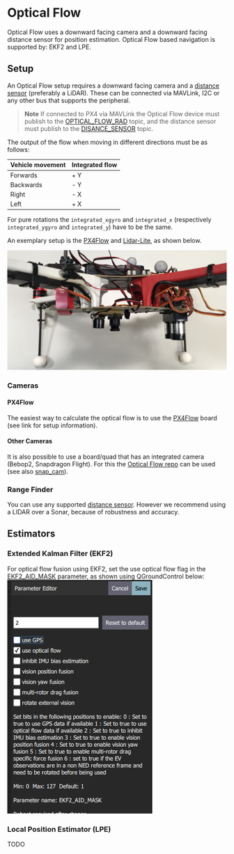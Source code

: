 # Optical Flow

Optical Flow uses a downward facing camera and a downward facing distance sensor for position estimation.
Optical Flow based navigation is supported by: EKF2 and LPE.

## Setup

An Optical Flow setup requires a downward facing camera and a [distance sensor](../sensor/rangefinders.md) (preferably a LiDAR).
These can be connected via MAVLink, I2C or any other bus that supports the peripheral.

> **Note** If connected to PX4 via MAVLink
  the Optical Flow device must publish to the [OPTICAL_FLOW_RAD](https://mavlink.io/en/messages/common.html#OPTICAL_FLOW_RAD) topic,
  and the distance sensor must publish to the [DISANCE_SENSOR](https://mavlink.io/en/messages/common.html#DISTANCE_SENSOR) topic.

The output of the flow when moving in different directions must be as follows:

| Vehicle movement | Integrated flow |
| -- | -- |
| Forwards | + Y |
| Backwards | - Y |
| Right | - X |
| Left | + X |

For pure rotations the `integrated_xgyro` and `integrated_x` (respectively `integrated_ygyro` and `integrated_y`) have to be the same.

An exemplary setup is the [PX4Flow](../sensor/px4flow.md) and [Lidar-Lite](../sensor/lidar_lite.md), as shown below.

![Optical flow lidar attached](../../assets/hardware/sensors/optical_flow/flow_lidar_attached.jpg)


### Cameras

#### PX4Flow

The easiest way to calculate the optical flow is to use the [PX4Flow](../sensor/px4flow.md) board (see link for setup information).

#### Other Cameras

It is also possible to use a board/quad that has an integrated camera (Bebop2, Snapdragon Flight).
For this the [Optical Flow repo](https://github.com/PX4/OpticalFlow) can be used (see also [snap_cam](https://github.com/PX4/snap_cam)).

### Range Finder

You can use any supported [distance sensor](../sensor/rangefinders.md).
However we recommend using a LIDAR over a Sonar, because of robustness and accuracy.

## Estimators

### Extended Kalman Filter (EKF2)

For optical flow fusion using EKF2, set the use optical flow flag in the [EKF2_AID_MASK](../advanced_config/parameter_reference.md#EKF2_AID_MASK) parameter, as shown using QGroundControl below:
![QGroundControl - Calibrate Sensors](../../images/qgc_ekf2_enable_flow.png)

### Local Position Estimator (LPE)

TODO
